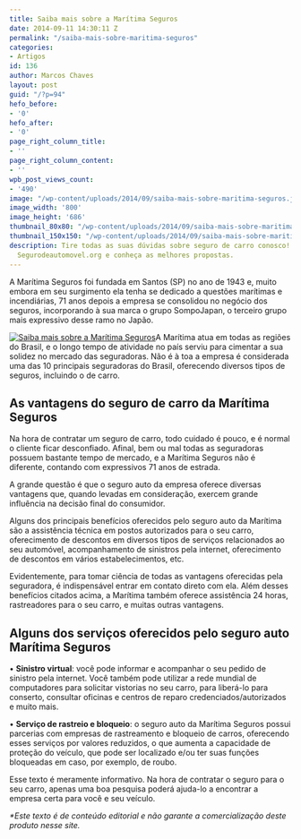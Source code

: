 ```yaml
---
title: Saiba mais sobre a Marítima Seguros
date: 2014-09-11 14:30:11 Z
permalink: "/saiba-mais-sobre-maritima-seguros"
categories:
- Artigos
id: 136
author: Marcos Chaves
layout: post
guid: "/?p=94"
hefo_before:
- '0'
hefo_after:
- '0'
page_right_column_title:
- ''
page_right_column_content:
- ''
wpb_post_views_count:
- '490'
image: "/wp-content/uploads/2014/09/saiba-mais-sobre-maritima-seguros.jpg"
image_width: '800'
image_height: '686'
thumbnail_80x80: "/wp-content/uploads/2014/09/saiba-mais-sobre-maritima-seguros-80x80.jpg"
thumbnail_150x150: "/wp-content/uploads/2014/09/saiba-mais-sobre-maritima-seguros-150x150.jpg"
description: Tire todas as suas dúvidas sobre seguro de carro conosco! Visite o site
  Segurodeautomovel.org e conheça as melhores propostas.
---
```


A Marítima Seguros foi fundada em Santos (SP) no ano de 1943 e, muito embora em seu surgimento ela tenha se dedicado a questões marítimas e incendiárias, 71 anos depois a empresa se consolidou no negócio dos seguros, incorporando à sua marca o grupo SompoJapan, o terceiro grupo mais expressivo desse ramo no Japão.

[<img class="alignleft wp-image-3598 size-medium" title="Saiba mais sobre a Marítima Seguros" src="/wp-content/uploads/2014/09/saiba-mais-sobre-maritima-seguros-250x214.jpg" alt="Saiba mais sobre a Marítima Seguros" width="250" height="214" srcset="/wp-content/uploads/2014/09/saiba-mais-sobre-maritima-seguros-250x214.jpg 250w, /wp-content/uploads/2014/09/saiba-mais-sobre-maritima-seguros-768x659.jpg 768w, /wp-content/uploads/2014/09/saiba-mais-sobre-maritima-seguros-700x600.jpg 700w, /wp-content/uploads/2014/09/saiba-mais-sobre-maritima-seguros-120x103.jpg 120w, /wp-content/uploads/2014/09/saiba-mais-sobre-maritima-seguros.jpg 800w" sizes="(max-width: 250px) 100vw, 250px" />](/wp-content/uploads/2014/09/saiba-mais-sobre-maritima-seguros.jpg)A Marítima atua em todas as regiões do Brasil, e o longo tempo de atividade no país serviu para cimentar a sua solidez no mercado das seguradoras. Não é à toa a empresa é considerada uma das 10 principais seguradoras do Brasil, oferecendo diversos tipos de seguros, incluindo o de carro.

## As vantagens do seguro de carro da Marítima Seguros

Na hora de contratar um seguro de carro, todo cuidado é pouco, e é normal o cliente ficar desconfiado. Afinal, bem ou mal todas as seguradoras possuem bastante tempo de mercado, e a Marítima Seguros não é diferente, contando com expressivos 71 anos de estrada.

A grande questão é que o seguro auto da empresa oferece diversas vantagens que, quando levadas em consideração, exercem grande influência na decisão final do consumidor.

Alguns dos principais benefícios oferecidos pelo seguro auto da Marítima são a assistência técnica em postos autorizados para o seu carro, oferecimento de descontos em diversos tipos de serviços relacionados ao seu automóvel, acompanhamento de sinistros pela internet, oferecimento de descontos em vários estabelecimentos, etc.

Evidentemente, para tomar ciência de todas as vantagens oferecidas pela seguradora, é indispensável entrar em contato direto com ela. Além desses benefícios citados acima, a Marítima também oferece assistência 24 horas, rastreadores para o seu carro, e muitas outras vantagens.

## Alguns dos serviços oferecidos pelo seguro auto Marítima Seguros

• **Sinistro virtual**: você pode informar e acompanhar o seu pedido de sinistro pela internet. Você também pode utilizar a rede mundial de computadores para solicitar vistorias no seu carro, para liberá-lo para conserto, consultar oficinas e centros de reparo credenciados/autorizados e muito mais.
  
• **Serviço de rastreio e bloqueio**: o seguro auto da Marítima Seguros possui parcerias com empresas de rastreamento e bloqueio de carros, oferecendo esses serviços por valores reduzidos, o que aumenta a capacidade de proteção do veículo, que pode ser localizado e/ou ter suas funções bloqueadas em caso, por exemplo, de roubo.

Esse texto é meramente informativo. Na hora de contratar o seguro para o seu carro, apenas uma boa pesquisa poderá ajuda-lo a encontrar a empresa certa para você e seu veículo.

_*Este texto é de conteúdo editorial e não garante a comercialização deste produto nesse site._